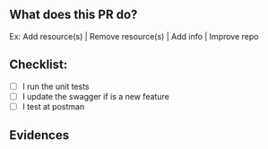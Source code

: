 ## What does this PR do?

Ex: Add resource(s) | Remove resource(s) | Add info | Improve repo

## Checklist:

- [ ] I run the unit tests
- [ ] I update the swagger if is a new feature
- [ ] I test at postman

## Evidences
